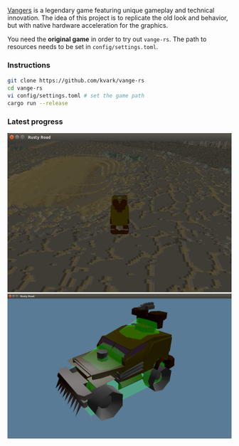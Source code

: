 [Vangers](https://www.gog.com/game/vangers) is a legendary game featuring unique gameplay and technical innovation.
The idea of this project is to replicate the old look and behavior, but with native hardware acceleration for the graphics.

You need the **original game** in order to try out `vange-rs`. The path to resources needs to be set in `config/settings.toml`.

### Instructions
```bash
git clone https://github.com/kvark/vange-rs
cd vange-rs
vi config/settings.toml # set the game path
cargo run --release
```

### Latest progress
![alt text](etc/shots/Road7-vehicle.png "WIP screenshot of the world")
![alt text](etc/shots/Road10-debug-shape.png "WIP screenshot of the model")

